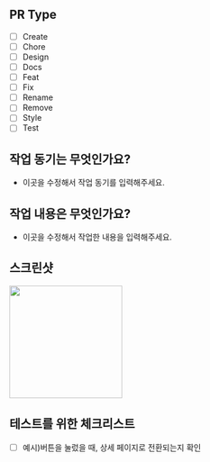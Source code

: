 ## PR Type
- [ ] Create
- [ ] Chore
- [ ] Design
- [ ] Docs
- [ ] Feat
- [ ] Fix
- [ ] Rename
- [ ] Remove
- [ ] Style
- [ ] Test
## 작업 동기는 무엇인가요?
- 이곳을 수정해서 작업 동기를 입력해주세요.
## 작업 내용은 무엇인가요?
- 이곳을 수정해서 작업한 내용을 입력해주세요.
## 스크린샷
<img src = "https://github.com/Haenaet/zipthing-ios/assets/119715960/f6c11f88-cd79-4530-8f5f-d630e74f4604" width="200">



## 테스트를 위한 체크리스트
- [ ] 예시)버튼을 눌렀을 때, 상세 페이지로 전환되는지 확인
